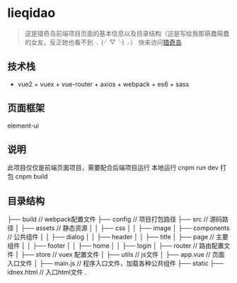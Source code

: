 # lieqidao

> 这是猎奇岛前端项目页面的基本信息以及目录结构（这是写给我那萌蠢萌蠢的女友，反正她也看不到 ╮(╯▽╰)╭）
> 快来访问[猎奇岛](http://www.lieqidao.club)

## 技术栈

* vue2 + vuex + vue-router + axios + webpack + es6 + sass

## 页面框架

element-ui

## 说明
此项目仅仅是前端页面项目，需要配合后端项目运行
本地运行 cnpm run dev
打包 cnpm build

## 目录结构
├── build               // webpack配置文件
├── config              // 项目打包路径
├── src                 // 源码路径
│   ├── assets          // 静态资源
│   │   ├── css
│   │   ├── image
│   ├── components      // 公共组件
│   │   ├── dialog
│   │   ├── header
│   │   ├── title
│   ├── page            // 主要组件
│   │   ├── footer
│   │   ├── home
│   │   ├── login
│   ├── router          // 路由配置文件
│   ├── store           // vuex 配置文件
│   ├── utils           // js文件
│   ├── app.vue         // 页面入口文件
│   ├── main.js         // 程序入口文件，加载各种公共组件
├── static
├── idnex.html          // 入口html文件
.